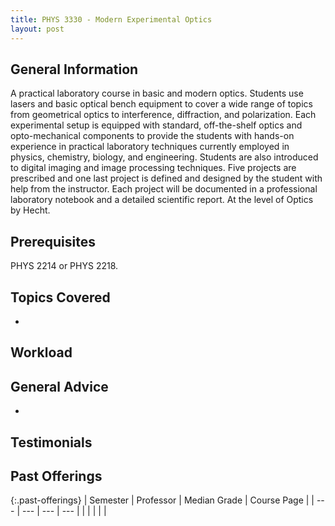 ```yaml
---
title: PHYS 3330 - Modern Experimental Optics
layout: post
---
```


<link rel="stylesheet" href="/main.css">

## General Information
A practical laboratory course in basic and modern optics. Students use lasers and basic optical bench equipment to cover a wide range of topics from geometrical optics to interference, diffraction, and polarization. Each experimental setup is equipped with standard, off-the-shelf optics and opto-mechanical components to provide the students with hands-on experience in practical laboratory techniques currently employed in physics, chemistry, biology, and engineering. Students are also introduced to digital imaging and image processing techniques. Five projects are prescribed and one last project is defined and designed by the student with help from the instructor. Each project will be documented in a professional laboratory notebook and a detailed scientific report. At the level of Optics by Hecht.


 

## Prerequisites

 PHYS 2214 or PHYS 2218.

## Topics Covered

  - 

## Workload



## General Advice

  - 

## Testimonials



## Past Offerings

{:.past-offerings}
| Semester | Professor | Median Grade | Course Page |
| --- | --- | --- | --- |
|  |  |  |  |

